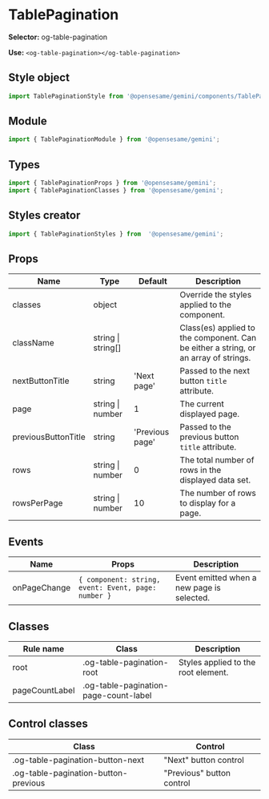 # TablePagination

**Selector:**
og-table-pagination

**Use:**
`<og-table-pagination></og-table-pagination>`

## Style object
```javascript
import TablePaginationStyle from '@opensesame/gemini/components/TablePagination';
```

## Module
```javascript
import { TablePaginationModule } from '@opensesame/gemini';
```

## Types
```javascript
import { TablePaginationProps } from '@opensesame/gemini';
import { TablePaginationClasses } from '@opensesame/gemini';
```

## Styles creator
```javascript
import { TablePaginationStyles } from  '@opensesame/gemini';
```

## Props
Name | Type | Default | Description
---- | ---- | ------- | -----------
classes | object | | Override the styles applied to the component.
className | string &#124; string[] | | Class(es) applied to the component. Can be either a string, or an array of strings.
nextButtonTitle | string | 'Next page' | Passed to the next button `title` attribute.
page | string &#124; number | 1 | The current displayed page.
previousButtonTitle | string | 'Previous page' | Passed to the previous button `title` attribute.
rows | string &#124; number | 0 | The total number of rows in the displayed data set.
rowsPerPage | string &#124; number | 10 | The number of rows to display for a page.

## Events
Name | Props | Description
---- | ----- | -----------
onPageChange | `{ component: string, event: Event, page: number }` | Event emitted when a new page is selected.

## Classes
Rule name | Class | Description
--------- | ----- | -----------
root | .og-table-pagination-root | Styles applied to the root element.
pageCountLabel | .og-table-pagination-page-count-label |

## Control classes
Class | Control
----- | -------
.og-table-pagination-button-next | "Next" button control
.og-table-pagination-button-previous | "Previous" button control

